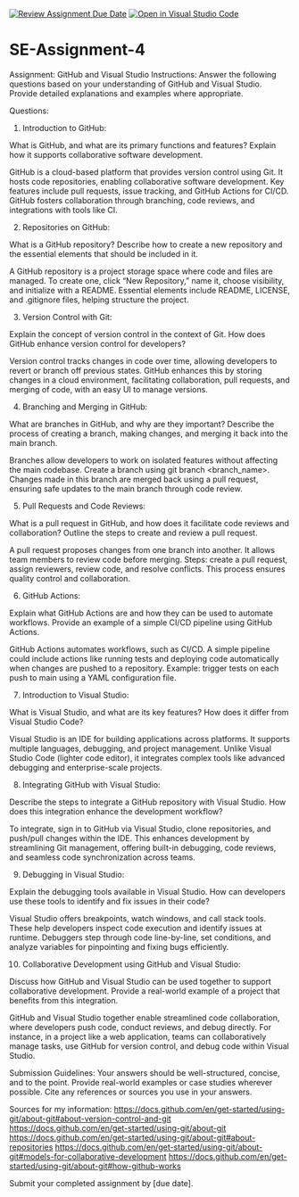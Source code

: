 [![Review Assignment Due Date](https://classroom.github.com/assets/deadline-readme-button-22041afd0340ce965d47ae6ef1cefeee28c7c493a6346c4f15d667ab976d596c.svg)](https://classroom.github.com/a/GvXCZgfk)
[![Open in Visual Studio Code](https://classroom.github.com/assets/open-in-vscode-2e0aaae1b6195c2367325f4f02e2d04e9abb55f0b24a779b69b11b9e10269abc.svg)](https://classroom.github.com/online_ide?assignment_repo_id=15570523&assignment_repo_type=AssignmentRepo)
# SE-Assignment-4
Assignment: GitHub and Visual Studio
Instructions:
Answer the following questions based on your understanding of GitHub and Visual Studio. Provide detailed explanations and examples where appropriate.

Questions:
1. Introduction to GitHub:

What is GitHub, and what are its primary functions and features? Explain how it supports collaborative software development.

GitHub is a cloud-based platform that provides version control using Git. It hosts code repositories, enabling collaborative software development. Key features include pull requests, issue tracking, and GitHub Actions for CI/CD. GitHub fosters collaboration through branching, code reviews, and integrations with tools like CI.

2. Repositories on GitHub:

What is a GitHub repository? Describe how to create a new repository and the essential elements that should be included in it.

A GitHub repository is a project storage space where code and files are managed. To create one, click “New Repository,” name it, choose visibility, and initialize with a README. Essential elements include README, LICENSE, and .gitignore files, helping structure the project.

3. Version Control with Git:

Explain the concept of version control in the context of Git. How does GitHub enhance version control for developers?

Version control tracks changes in code over time, allowing developers to revert or branch off previous states. GitHub enhances this by storing changes in a cloud environment, facilitating collaboration, pull requests, and merging of code, with an easy UI to manage versions.

4. Branching and Merging in GitHub:

What are branches in GitHub, and why are they important? Describe the process of creating a branch, making changes, and merging it back into the main branch.

Branches allow developers to work on isolated features without affecting the main codebase. Create a branch using git branch <branch_name>. Changes made in this branch are merged back using a pull request, ensuring safe updates to the main branch through code review.

5. Pull Requests and Code Reviews:

What is a pull request in GitHub, and how does it facilitate code reviews and collaboration? Outline the steps to create and review a pull request.

A pull request proposes changes from one branch into another. It allows team members to review code before merging. Steps: create a pull request, assign reviewers, review code, and resolve conflicts. This process ensures quality control and collaboration.

6. GitHub Actions:

Explain what GitHub Actions are and how they can be used to automate workflows. Provide an example of a simple CI/CD pipeline using GitHub Actions.

GitHub Actions automates workflows, such as CI/CD. A simple pipeline could include actions like running tests and deploying code automatically when changes are pushed to a repository. Example: trigger tests on each push to main using a YAML configuration file.

7. Introduction to Visual Studio:

What is Visual Studio, and what are its key features? How does it differ from Visual Studio Code?

Visual Studio is an IDE for building applications across platforms. It supports multiple languages, debugging, and project management. Unlike Visual Studio Code (lighter code editor), it integrates complex tools like advanced debugging and enterprise-scale projects.

8. Integrating GitHub with Visual Studio:

Describe the steps to integrate a GitHub repository with Visual Studio. How does this integration enhance the development workflow?

To integrate, sign in to GitHub via Visual Studio, clone repositories, and push/pull changes within the IDE. This enhances development by streamlining Git management, offering built-in debugging, code reviews, and seamless code synchronization across teams.

9. Debugging in Visual Studio:

Explain the debugging tools available in Visual Studio. How can developers use these tools to identify and fix issues in their code?

Visual Studio offers breakpoints, watch windows, and call stack tools. These help developers inspect code execution and identify issues at runtime. Debuggers step through code line-by-line, set conditions, and analyze variables for pinpointing and fixing bugs efficiently.

10. Collaborative Development using GitHub and Visual Studio:

Discuss how GitHub and Visual Studio can be used together to support collaborative development. Provide a real-world example of a project that benefits from this integration.

GitHub and Visual Studio together enable streamlined code collaboration, where developers push code, conduct reviews, and debug directly. For instance, in a project like a web application, teams can collaboratively manage tasks, use GitHub for version control, and debug code within Visual Studio.


Submission Guidelines:
Your answers should be well-structured, concise, and to the point.
Provide real-world examples or case studies wherever possible.
Cite any references or sources you use in your answers.

Sources for my information:
https://docs.github.com/en/get-started/using-git/about-git#about-version-control-and-git
https://docs.github.com/en/get-started/using-git/about-git
https://docs.github.com/en/get-started/using-git/about-git#about-repositories
https://docs.github.com/en/get-started/using-git/about-git#models-for-collaborative-development
https://docs.github.com/en/get-started/using-git/about-git#how-github-works

Submit your completed assignment by [due date].
